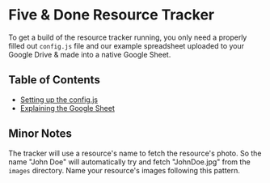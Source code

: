 # Five & Done Resource Tracker

To get a build of the resource tracker running, you only need a properly filled out `config.js` file and our example spreadsheet uploaded to your Google Drive & made into a native Google Sheet.

## Table of Contents

- [Setting up the config.js](./config.md)
- [Explaining the Google Sheet](./spreadsheet.md)

## Minor Notes

The tracker will use a resource's name to fetch the resource's photo. So the name "John Doe" will automatically try and fetch "JohnDoe.jpg" from the `images` directory. Name your resource's images following this pattern.